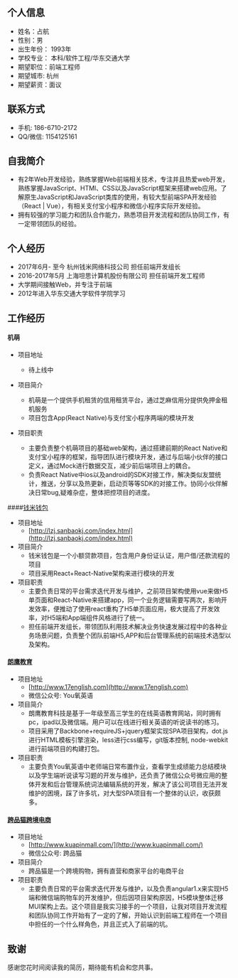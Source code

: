##  个人信息
* 姓名：占航
* 性别：男
* 出生年份： 1993年
* 学校专业： 本科/软件工程/华东交通大学
* 期望职位：前端工程师
* 期望城市: 杭州
* 期望薪资：面议

## 联系方式
* 手机: 186-6710-2172
* QQ/微信: 1154125161

## 自我简介
* 有2年Web开发经验，熟练掌握Web前端相关技术，专注并且热爱web开发，熟练掌握JavaScript、HTMl、CSS以及JavaScript框架来搭建web应用。了解原生JavaScript和JavaScript类库的使用，有较大型前端SPA开发经验（React | Vue），有相关支付宝小程序和微信小程序实际开发经验。
* 拥有较强的学习能力和团队合作能力，熟悉项目开发流程和团队协同工作，有一定带领团队的经验。

## 个人经历
* 2017年6月- 至今 杭州钱米网络科技公司 担任前端开发组长
* 2016-2017年5月 上海坦思计算机股份有限公司 担任前端开发工程师
* 大学期间接触Web，并专注于前端
* 2012年进入华东交通大学软件学院学习

## 工作经历

#### 机萌

- 项目地址
  - 待上线中

- 项目简介

  - 机萌是一个提供手机租赁的信用租赁平台，通过芝麻信用分提供免押金租机服务
  - 项目包含App(React Native)与支付宝小程序两端的模块开发

- 项目职责

  - 主要负责整个机萌项目的基础web架构，通过搭建前期的React Native和支付宝小程序的框架，指导团队进行模块开发，通过与后端小伙伴的接口定义，通过Mock进行数据交互，减少前后端项目上的耦合。
  - 负责React Native中ios以及android的SDK对接工作，解决类似友盟统计，推送，分享以及热更新，启动页等等SDK的对接工作。协同小伙伴解决日常bug,疑难杂症，整体把控项目的进度。

  

####[钱米钱包](http://lzj.sanbaokj.com/index.html)

- 项目地址
  - [http://lzj.sanbaokj.com/index.html](http://lzj.sanbaokj.com/index.html)
- 项目简介
  - 钱米钱包是一个小额贷款项目，包含用户身份证认证，用户借/还款流程的项目
  - 项目采用React+React-Native架构来进行模块的开发
- 项目职责
  - 主要负责日常的平台需求迭代开发与维护，之前项目架构使用vue来做H5单页面和React-Native来搭建app，同一个业务逻辑需要写两次，影响开发效率，便推动了使用react重构了H5单页面应用，极大提高了开发效率，对H5端和App端组件风格进行了统一。
  - 担任前端开发组长，带领团队利用技术解决业务快速发展过程中的各种业务场景问题，负责整个团队前端H5,APP和后台管理系统的前端技术选型以及架构。

#### [朗鹰教育](http://www.17english.com)
* 项目地址
  * [http://www.17english.com](http://www.17english.com)     
  * 微信公众号: You氧英语
* 项目简介
  * 朗鹰教育科技是基于一年级至高三学生的在线英语教育网站，同时拥有pc，ipad以及微信端。用户可以在线进行相关英语的听说读书的练习。
  * 项目采用了Backbone+requireJS+jquery框架实现SPA项目架构，dot.js进行HTML模板引擎渲染，less进行css编写，git版本控制,  node-webkit进行前端项目的构建打包。
* 项目职责
  * 主要负责You氧英语中老师端日常布置作业，查看学生成绩能力总结模块以及学生端听说读写习题的开发与维护，还负责了微信公众号微应用的整体开发和后台管理系统词法编辑系统的开发，解决了该公司项目无法开发维护的困境，踩了许多坑，对大型SPA项目有一个整体的认识，收获颇多。

#### [跨品猫跨境电商](http://www.kuapinmall.com/)
* 项目地址
  * [http://www.kuapinmall.com/](http://www.kuapinmall.com/)
  * 微信公众号: 跨品猫
* 项目简介
  * 跨品猫是一个跨境购物，拥有直营和商家平台的电商平台
* 项目职责
  * 主要负责日常的平台需求迭代开发与维护，以及负责angular1.x来实现H5端和微信端购物车的开发维护，但后因项目架构原因，H5模块整体迁移MUI架构上去。这个项目是我实习接手的一个项目，让我对项目开发流程和团队协同工作开始有了一定的了解，开始认识到前端工程师在一个项目中担任的一个什么样角色，并且正式入了前端的坑。

## 致谢

感谢您花时间阅读我的简历，期待能有机会和您共事。